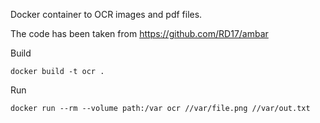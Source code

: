 Docker container to OCR images and pdf files. 

The code has been taken from  https://github.com/RD17/ambar 

Build

    docker build -t ocr .

Run

    docker run --rm --volume path:/var ocr //var/file.png //var/out.txt